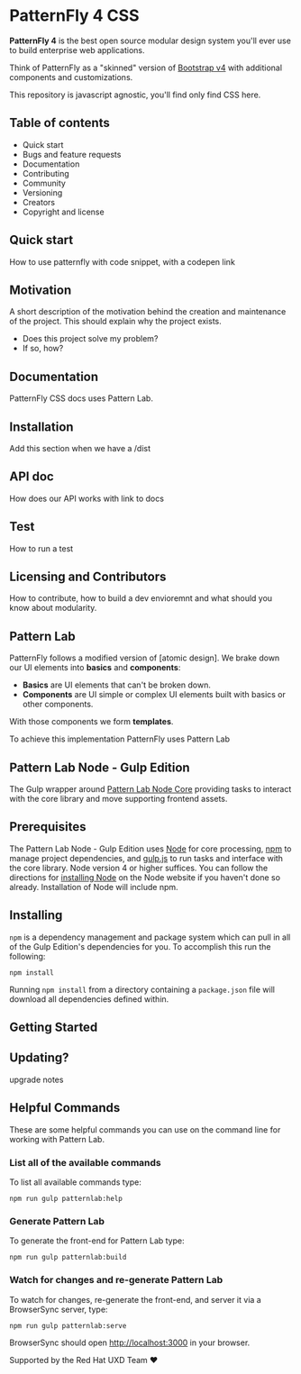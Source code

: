 # PatternFly 4 CSS

**PatternFly 4** is the best open source modular design system you'll ever use to build enterprise web applications.

Think of PatternFly as a "skinned" version of [Bootstrap v4](http://v4-alpha.getbootstrap.com/) with additional components and customizations.

This repository is javascript agnostic, you'll find only find CSS here.

## Table of contents

* Quick start
* Bugs and feature requests
* Documentation
* Contributing
* Community
* Versioning
* Creators
* Copyright and license

<!-- If you wish to contribute to PatternFly, please follow the instructions under "Contributing to PatternFly". -->

## Quick start

How to use patternfly with code snippet, with a codepen link

## Motivation

A short description of the motivation behind the creation and maintenance of the project. This should explain why the project exists.

* Does this project solve my problem?
* If so, how?

## Documentation

PatternFly CSS docs uses Pattern Lab.

## Installation

Add this section when we have a /dist

## API doc

How does our API works with link to docs

## Test

How to run a test

## Licensing and Contributors

How to contribute, how to build a dev envioremnt and what should you know about modularity.

## Pattern Lab

PatternFly follows a modified version of [atomic design]. We brake down our UI elements into **basics** and **components**:

  * **Basics** are UI elements that can't be broken down.
  * **Components** are UI simple or complex UI elements built with basics or other components.

With those components we form **templates**.

To achieve this implementation PatternFly uses Pattern Lab


## Pattern Lab Node - Gulp Edition
The Gulp wrapper around [Pattern Lab Node Core](https://github.com/pattern-lab/patternlab-node) providing tasks to interact with the core library and move supporting frontend assets.

## Prerequisites

The Pattern Lab Node - Gulp Edition uses [Node](https://nodejs.org) for core processing, [npm](https://www.npmjs.com/) to manage project dependencies, and [gulp.js](http://gulpjs.com/) to run tasks and interface with the core library. Node version 4 or higher suffices. You can follow the directions for [installing Node](https://nodejs.org/en/download/) on the Node website if you haven't done so already. Installation of Node will include npm.

## Installing

`npm` is a dependency management and package system which can pull in all of the Gulp Edition's dependencies for you. To accomplish this run the following:

```
npm install
```

Running `npm install` from a directory containing a `package.json` file will download all dependencies defined within.

## Getting Started


## Updating?

upgrade notes

## Helpful Commands

These are some helpful commands you can use on the command line for working with Pattern Lab.

### List all of the available commands

To list all available commands type:

```
npm run gulp patternlab:help
```

### Generate Pattern Lab

To generate the front-end for Pattern Lab type:

```
npm run gulp patternlab:build
```

### Watch for changes and re-generate Pattern Lab

To watch for changes, re-generate the front-end, and server it via a BrowserSync server,  type:

```
npm run gulp patternlab:serve
```

BrowserSync should open [http://localhost:3000](http://localhost:3000) in your browser.

Supported by the Red Hat UXD Team :heart:
